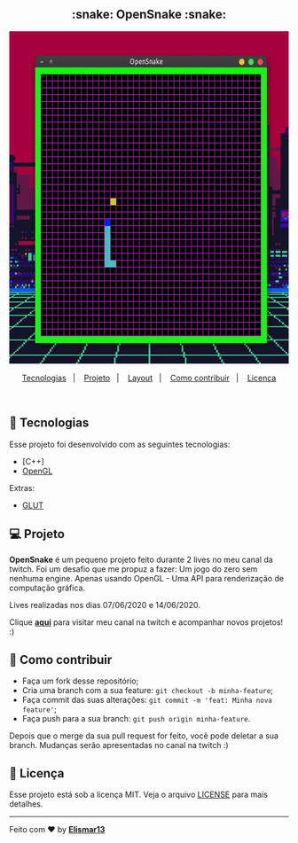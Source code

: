 
<h2 align="center">
  :snake: OpenSnake :snake:
</h2>
<div style="align='center'">
  <img src="https://github.com/Elismar13/OpenSnake/blob/master/.github/snakegame.gif?raw=true" width="600" height="600">
</div>

<p align="center">
  <a href="#rocket-tecnologias">Tecnologias</a>&nbsp;&nbsp;&nbsp;|&nbsp;&nbsp;&nbsp;
  <a href="#-projeto">Projeto</a>&nbsp;&nbsp;&nbsp;|&nbsp;&nbsp;&nbsp;
  <a href="#-layout">Layout</a>&nbsp;&nbsp;&nbsp;|&nbsp;&nbsp;&nbsp;
  <a href="#-como-contribuir">Como contribuir</a>&nbsp;&nbsp;&nbsp;|&nbsp;&nbsp;&nbsp;
  <a href="#memo-licença">Licença</a>
</p>

<br>

## :rocket: Tecnologias

Esse projeto foi desenvolvido com as seguintes tecnologias:

- [C++]
- [OpenGL](https://www.opengl.org)

Extras:

- [GLUT](https://www.opengl.org/resources/libraries/glut/)


## 💻 Projeto

**OpenSnake** é um pequeno projeto feito durante 2 lives no meu canal da twitch. Foi um desafio que me propuz a fazer: Um jogo
do zero sem nenhuma engine. Apenas usando OpenGL - Uma API para renderização de computação gráfica.

Lives realizadas nos dias 07/06/2020 e 14/06/2020. 

Clique [**aqui**](https://www.twitch.tv/thushima_) para visitar meu canal na twitch e acompanhar novos projetos! :) 

## 🤔 Como contribuir

- Faça um fork desse repositório;
- Cria uma branch com a sua feature: `git checkout -b minha-feature`;
- Faça commit das suas alterações: `git commit -m 'feat: Minha nova feature'`;
- Faça push para a sua branch: `git push origin minha-feature`.

Depois que o merge da sua pull request for feito, você pode deletar a sua branch. Mudanças serão apresentadas no canal na twitch :)

## :memo: Licença

Esse projeto está sob a licença MIT. Veja o arquivo [LICENSE](LICENSE.md) para mais detalhes.

---

Feito com ❤️ by [**Elismar13**](www.github.com/Elismar13)

